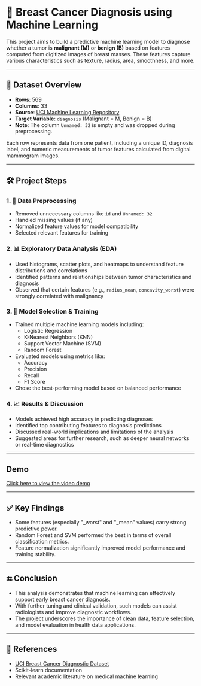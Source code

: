 # 🧬 Breast Cancer Diagnosis using Machine Learning

This project aims to build a predictive machine learning model to diagnose whether a tumor is **malignant (M)** or **benign (B)** based on features computed from digitized images of breast masses. These features capture various characteristics such as texture, radius, area, smoothness, and more.

---

## 📂 Dataset Overview

- **Rows**: 569  
- **Columns**: 33  
- **Source**: [UCI Machine Learning Repository](https://archive.ics.uci.edu/ml/datasets/Breast+Cancer+Wisconsin+(Diagnostic))  
- **Target Variable**: `diagnosis` (Malignant = M, Benign = B)  
- **Note**: The column `Unnamed: 32` is empty and was dropped during preprocessing.

Each row represents data from one patient, including a unique ID, diagnosis label, and numeric measurements of tumor features calculated from digital mammogram images.

---

## 🛠️ Project Steps

### 1. 🧹 Data Preprocessing
- Removed unnecessary columns like `id` and `Unnamed: 32`
- Handled missing values (if any)
- Normalized feature values for model compatibility
- Selected relevant features for training

### 2. 📊 Exploratory Data Analysis (EDA)
- Used histograms, scatter plots, and heatmaps to understand feature distributions and correlations
- Identified patterns and relationships between tumor characteristics and diagnosis
- Observed that certain features (e.g., `radius_mean`, `concavity_worst`) were strongly correlated with malignancy

### 3. 🤖 Model Selection & Training
- Trained multiple machine learning models including:
  - Logistic Regression
  - K-Nearest Neighbors (KNN)
  - Support Vector Machine (SVM)
  - Random Forest
- Evaluated models using metrics like:
  - Accuracy
  - Precision
  - Recall
  - F1 Score
- Chose the best-performing model based on balanced performance

### 4. 📈 Results & Discussion
- Models achieved high accuracy in predicting diagnoses
- Identified top contributing features to diagnosis predictions
- Discussed real-world implications and limitations of the analysis
- Suggested areas for further research, such as deeper neural networks or real-time diagnostics

---
## Demo
[Click here to view the video demo](https://i.imgur.com/w3kEA0t.mp4)

---

## ✅ Key Findings
- Some features (especially "_worst" and "_mean" values) carry strong predictive power.
- Random Forest and SVM performed the best in terms of overall classification metrics.
- Feature normalization significantly improved model performance and training stability.

---

## 🔚 Conclusion

- This analysis demonstrates that machine learning can effectively support early breast cancer diagnosis.
- With further tuning and clinical validation, such models can assist radiologists and improve diagnostic workflows.
- The project underscores the importance of clean data, feature selection, and model evaluation in health data applications.

---

## 🧾 References

- [UCI Breast Cancer Diagnostic Dataset](https://archive.ics.uci.edu/ml/datasets/Breast+Cancer+Wisconsin+(Diagnostic))
- Scikit-learn documentation
- Relevant academic literature on medical machine learning
